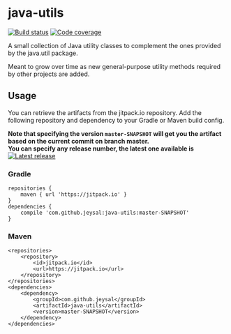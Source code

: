 # java-utils

[![Build status](https://img.shields.io/travis/jeysal/java-utils.svg?style=flat-square)](https://travis-ci.org/jeysal/java-utils)
[![Code coverage](https://img.shields.io/codecov/c/github/jeysal/java-utils.svg?style=flat-square)](https://codecov.io/gh/jeysal/java-utils)

A small collection of Java utility classes to complement the ones provided by the java.util package.

Meant to grow over time as new general-purpose utility methods required by other projects are added.

## Usage

You can retrieve the artifacts from the jitpack.io repository.
Add the following repository and dependency to your Gradle or Maven build config.

**Note that specifying the version `master-SNAPSHOT` will get you the artifact based on the current commit on branch master.  
You can specify any release number, the latest one available is**
[![Latest release](https://jitpack.io/v/com.github.jeysal/java-utils.svg?style=flat-square)](https://jitpack.io/#com.github.jeysal/java-utils)

### Gradle

    repositories {
        maven { url 'https://jitpack.io' }
    }
    dependencies {
        compile 'com.github.jeysal:java-utils:master-SNAPSHOT'
    }

### Maven

    <repositories>
        <repository>
            <id>jitpack.io</id>
            <url>https://jitpack.io</url>
        </repository>
    </repositories>
    <dependencies>
        <dependency>
            <groupId>com.github.jeysal</groupId>
            <artifactId>java-utils</artifactId>
            <version>master-SNAPSHOT</version>
        </dependency>
    </dependencies>
